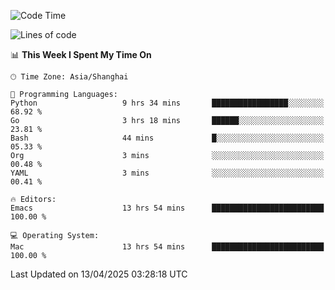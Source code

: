 <!--START_SECTION:waka-->
![Code Time](http://img.shields.io/badge/Code%20Time-2%2C629%20hrs-blue)

![Lines of code](https://img.shields.io/badge/From%20Hello%20World%20I%27ve%20Written-335.3%20thousand%20lines%20of%20code-blue)

📊 **This Week I Spent My Time On** 

```text
🕑︎ Time Zone: Asia/Shanghai

💬 Programming Languages: 
Python                   9 hrs 34 mins       █████████████████░░░░░░░░   68.92 % 
Go                       3 hrs 18 mins       ██████░░░░░░░░░░░░░░░░░░░   23.81 % 
Bash                     44 mins             █░░░░░░░░░░░░░░░░░░░░░░░░   05.33 % 
Org                      3 mins              ░░░░░░░░░░░░░░░░░░░░░░░░░   00.48 % 
YAML                     3 mins              ░░░░░░░░░░░░░░░░░░░░░░░░░   00.41 % 

🔥 Editors: 
Emacs                    13 hrs 54 mins      █████████████████████████   100.00 % 

💻 Operating System: 
Mac                      13 hrs 54 mins      █████████████████████████   100.00 % 
```


 Last Updated on 13/04/2025 03:28:18 UTC
<!--END_SECTION:waka-->
